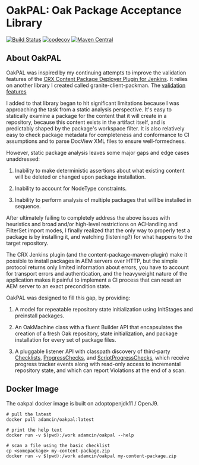 OakPAL: Oak Package Acceptance Library
======================================

[![Build Status](https://travis-ci.org/adamcin/oakpal.png)](https://travis-ci.org/adamcin/oakpal)
[![codecov](https://codecov.io/gh/adamcin/oakpal/graph/badge.svg?token=0ce6bGUcNl)](https://codecov.io/gh/adamcin/oakpal)
[![Maven Central](https://img.shields.io/maven-central/v/net.adamcin.oakpal/oakpal-core.svg?label=Maven%20Central)](https://search.maven.org/search?q=g:%22net.adamcin.oakpal%22%20AND%20a:%22oakpal-core%22)

## About OakPAL

OakPAL was inspired by my continuing attempts to improve the validation features of the [CRX Content Package Deployer Plugin for Jenkins](https://wiki.jenkins-ci.org/display/JENKINS/CRX+Content+Package+Deployer+Plugin). 
It relies on another library I created called granite-client-packman. 
The [validation features](http://adamcin.net/granite-client-packman/apidocs/net/adamcin/granite/client/packman/validation/PackageValidator.html)
                
I added to that library began to hit significant
limitations because I was approaching the task from a static analysis perspective. It's easy to
statically examine a package for the content that it will create in a repository, because this content
exists in the artifact itself, and is predictably shaped by the package's workspace filter. It is also
relatively easy to check package metadata for completeness and conformance to CI assumptions and to
parse DocView XML files to ensure well-formedness.

However, static package analysis leaves some major gaps and edge cases unaddressed:

1. Inability to make deterministic assertions about what existing content will be deleted or changed upon package installation.

2. Inability to account for NodeType constraints.

3. Inability to perform analysis of multiple packages that will be installed in sequence.

After ultimately failing to completely address the above issues with heuristics and broad and/or
high-level restrictions on ACHandling and FilterSet import modes, I finally realized that the only way
to properly test a package is by installing it, and watching (listening?) for what happens to the target
repository.

The CRX Jenkins plugin (and the content-package-maven-plugin) make it possible to install packages in
AEM servers over HTTP, but the simple protocol returns only limited information about errors, you have
to account for transport errors and authentication, and the heavyweight nature of the application makes
it painful to implement a CI process that can reset an AEM server to an exact precondition state.

OakPAL was designed to fill this gap, by providing:

1. A model for repeatable repository state initialization using InitStages and preinstall packages.

2. An OakMachine class with a fluent Builder API that encapsulates the creation of a fresh Oak
repository, state initialization, and package installation for every set of package files.

3. A pluggable listener API with classpath discovery of third-party [Checklists](https://github.com/adamcin/oakpal/blob/master/checks/src/main/resources/OAKPAL-INF/checklists/basic.json), 
[ProgressChecks](net.adamcin.oakpal.api/apidocs/net/adamcin/oakpal/api/ProgressCheck.html), and [ScriptProgressChecks](oakpal-maven-plugin/writing-a-script-check.html), 
which receive progress tracker events along with read-only access to incremental repository state, and which can report Violations at the end of a scan.


## Docker Image

The oakpal docker image is built on adoptopenjdk11 / OpenJ9. 

    # pull the latest
    docker pull adamcin/oakpal:latest
    
    # print the help text
    docker run -v $(pwd):/work adamcin/oakpal --help
    
    # scan a file using the basic checklist
    cp <somepackage> my-content-package.zip
    docker run -v $(pwd):/work adamcin/oakpal my-content-package.zip



